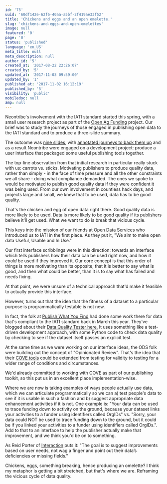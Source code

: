 ```yaml
---
id: '75'
uuid: '60df142e-62f6-40aa-a5bf-2f419ae33f52'
title: 'Chickens and eggs and an open omelette.'
slug: 'chickens-and-eggs-and-open-omelettes'
image: null
featured: '0'
page: '0'
status: 'published'
language: 'en_US'
meta_title: null
meta_description: null
author_id: '5'
created_at: '2017-08-22 22:26:07'
created_by: '5'
updated_at: '2017-11-03 09:59:00'
updated_by: '1'
published_at: '2017-11-02 16:12:19'
published_by: '5'
visibility: 'public'
mobiledoc: null
amp: null
---
```


Neontribe's involvement with the IATI standard started this spring, with a small user research project as part of the [Open Ag Funding](https://www.interaction.org/project/open-ag-funding/overview) project. Our brief was to study the journeys of those engaged in publishing open data to the IATI standard and to produce a three-slide summary.

The outcome was [nine slides](https://docs.google.com/presentation/d/1Q9zkM5jRhFd_nxPSqm99KsomIlRygmH0EombnsZlBnY/), with [annotated journeys to back them up](https://drive.google.com/file/d/0B0d6Y-TBmyuKbkZORXZxYW5UUTg/) and as a result Neontribe were engaged on a development project: produce a user interface that packaged some useful publishing tools together.

The top-line observation from that initial research in particular really stuck with us: carrots vs. sticks. Motivating publishers to produce quality data, rather than simply - in the face of time pressure and all the other constraints we all share - doing what compliance demanded. The ones we spoke to would be motivated to publish good quality data if they were confident it was being used. From our own involvement in countless hack days, and projects large and small, we knew that to be used, data has to be good quality.

That's the chicken and egg of open data right there. Good quality data is more likely to be used. Data is more likely to be good quality if its publishers believe it'll get used. What we want to do is break that vicious cycle.

This keys into the mission of our friends at [Open Data Services](http://www.opendataservices.coop/) who introduced us to IATI in the first place. As they put it, "We aim to make open data Useful, Usable and In Use."

Our first interface scribblings were in this direction: towards an interface which tells publishers how their data can be used right now, and how it _could_ be used if they improved it. Our core concept is that this order of things is more motivating than its opposite; that it is better to say what is good, and then what could be better, than it is to say what has failed and needs fixing.

At that point, we were unsure of a technical approach that'd make it feasible to actually provide this interface.

However, turns out that the idea that the fitness of a dataset to a particular purpose is programmatically testable is not new.

In fact, the folk at [Publish What You Find](http://www.publishwhatyoufund.org/) had done some work there for data that's compliant to the IATI standard back in March this year. They've blogged about their [Data Quality Tester here.](http://www.publishwhatyoufund.org/publish-what-you-fund-launches-new-index-data-quality-tool-and-technical-consultation/) It uses something like a test-driven development approach, with some Python code to check data quality by checking to see if the dataset itself passes an explicit test.

At the same time as we were working on our interface ideas, the ODS folk were building out the concept of "Opinionated Review". That's the idea that their [COVE tools](http://cove.opendataservices.coop/) could be extended from testing for validity to testing for a wider range of conditions and circumstances.

We'd already committed to working with COVE as part of our publishing toolkit, so this put us in an excellent place implementation-wise.

Where we are now is taking examples of ways people actually use data, which we can articulate programmatically so we can a) test people's data to see if it is usable in such a fashion and b) suggest appropriate data enhancement activities if it is not. One example is: "Your data can be used to trace funding down to activity on the ground, because your dataset links your activities to a funder using identifiers called OrgIDs" vs. "Sorry, your data could NOT be used to trace funding down to the ground, but it could be if you linked your activities to a funder using identifiers called OrgIDs.". Add to that to an interface to help the publisher actually make that improvement, and we think you'd be on to something.

As Reid Porter of [Interaction](https://www.interaction.org/) puts it: "The goal is to suggest improvements based on user needs, not wag a finger and point out their data’s deficiencies or missing fields."

Chickens, eggs, something breaking, hence producing an omelette? I think my metaphor is getting a bit stretched, but that's where we are. Reframing the vicious cycle of data quality.
